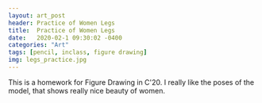 ```yaml
---
layout: art_post
header: Practice of Women Legs
title:  Practice of Women Legs
date:   2020-02-1 09:30:02 -0400
categories: "Art"
tags: [pencil, inclass, figure drawing]
img: legs_practice.jpg
---
```


This is a homework for Figure Drawing in C'20. I really like the poses of the model, that shows really nice beauty of women.